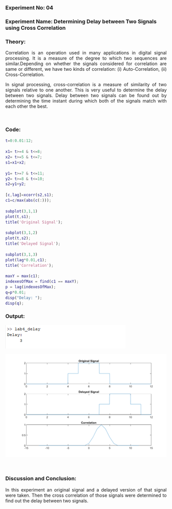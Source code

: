 ### **Experiment No:** 04
### **Experiment Name:** Determining Delay between Two Signals using Cross Correlation  

### **Theory:**

<p align='justify'>
Correlation is an operation used in many applications in digital signal processing. It is a measure of the degree to which two sequences are similar.Depending on whether the signals considered for correlation are same or different, we have two kinds of correlation: (i) Auto-Correlation, (ii) Cross-Correlation.
</p>
<p align='justify'>
In signal processing, cross-correlation is a measure of similarity of two signals relative to one another. This is very useful to determine the delay between two signals. Delay between two signals can be found out by determining the time instant during which both of the signals match with each other the best.
</p>
<br>

### **Code:**

```matlab
t=0:0.01:12;

x1= t>=4 & t<=8;
x2= t>=5 & t<=7;
s1=x1+x2;

y1= t>=7 & t<=11;
y2= t>=8 & t<=10;
s2=y1+y2;

[c,lag]=xcorr(s2,s1);
c1=c/max(abs(c(:)));

subplot(3,1,1)
plot(t,s1);
title('Original Signal');

subplot(3,1,2)
plot(t,s2);
title('Delayed Signal');

subplot(3,1,3)
plot(lag*0.01,c1);
title('Correlation');

maxY = max(c1);
indexesOfMax = find(c1 == maxY);
p = lag(indexesOfMax);
q=p*0.01;
disp("Delay: ");
disp(q);
```

### **Output:**
![codeOP](../images/lab4_codeOP.png)

![figOP](../images/lab4_delayOP.png)

<br>

### **Discussion and Conclusion:**
<p align='justify'>
In this experiment an original signal and a delayed version of that signal were taken. Then the cross correlation of those signals were determined to find out the delay between two signals.
</p>